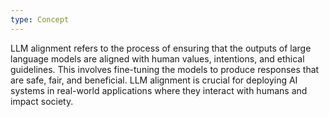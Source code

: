 ```yaml
---
type: Concept
---
```


LLM alignment refers to the process of ensuring that the outputs of large language models are aligned with human values, intentions, and ethical guidelines. This involves fine-tuning the models to produce responses that are safe, fair, and beneficial. LLM alignment is crucial for deploying AI systems in real-world applications where they interact with humans and impact society.